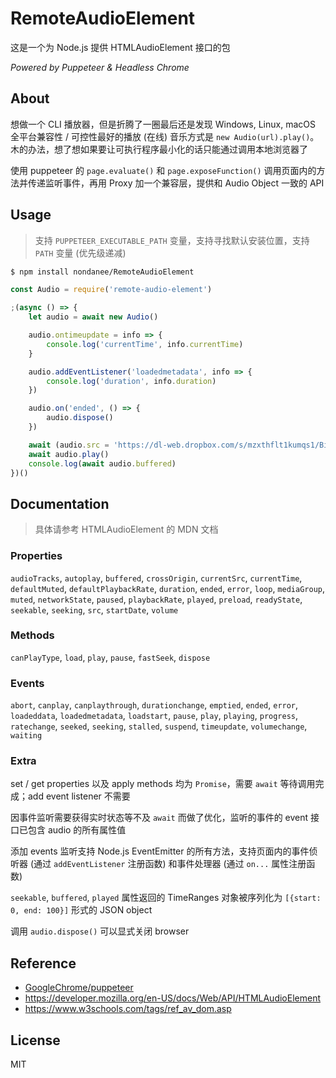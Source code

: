 # RemoteAudioElement

这是一个为 Node.js 提供 HTMLAudioElement 接口的包

*Powered by Puppeteer & Headless Chrome*

## About

想做一个 CLI 播放器，但是折腾了一圈最后还是发现 Windows, Linux, macOS 全平台兼容性 / 可控性最好的播放 (在线) 音乐方式是 `new Audio(url).play()`。木的办法，想了想如果要让可执行程序最小化的话只能通过调用本地浏览器了

使用 puppeteer 的 `page.evaluate()` 和 `page.exposeFunction()` 调用页面内的方法并传递监听事件，再用 Proxy 加一个兼容层，提供和 Audio Object 一致的 API

## Usage

> 支持 `PUPPETEER_EXECUTABLE_PATH` 变量，支持寻找默认安装位置，支持 `PATH` 变量 (优先级递减)

```sh
$ npm install nondanee/RemoteAudioElement
```

```javascript
const Audio = require('remote-audio-element')

;(async () => {
	let audio = await new Audio()

	audio.ontimeupdate = info => {
		console.log('currentTime', info.currentTime)
	}

	audio.addEventListener('loadedmetadata', info => {
		console.log('duration', info.duration)
	})

	audio.on('ended', () => {
		audio.dispose()
	})

	await (audio.src = 'https://dl-web.dropbox.com/s/mzxthflt1kumqs1/BigBowlThickNoodle.mp3')
	await audio.play()
	console.log(await audio.buffered)
})()
```

## Documentation

> 具体请参考 HTMLAudioElement 的 MDN 文档

### Properties

`audioTracks`, `autoplay`, `buffered`, `crossOrigin`, `currentSrc`, `currentTime`, `defaultMuted`, `defaultPlaybackRate`, `duration`, `ended`, `error`, `loop`, `mediaGroup`, `muted`, `networkState`, `paused`, `playbackRate`, `played`, `preload`, `readyState`, `seekable`, `seeking`, `src`, `startDate`, `volume`

### Methods

`canPlayType`, `load`, `play`, `pause`, `fastSeek`, `dispose`

### Events

`abort`, `canplay`, `canplaythrough`, `durationchange`, `emptied`, `ended`, `error`, `loadeddata`, `loadedmetadata`, `loadstart`, `pause`, `play`, `playing`, `progress`, `ratechange`, `seeked`, `seeking`, `stalled`, `suspend`, `timeupdate`, `volumechange`, `waiting`

### Extra

set / get properties 以及 apply methods 均为 `Promise`，需要 `await` 等待调用完成；add event listener 不需要

因事件监听需要获得实时状态等不及 `await` 而做了优化，监听的事件的 event 接口已包含 audio 的所有属性值

添加 events 监听支持 Node.js EventEmitter 的所有方法，支持页面内的事件侦听器 (通过 `addEventListener` 注册函数) 和事件处理器 (通过 `on...` 属性注册函数)

`seekable`, `buffered`, `played` 属性返回的 TimeRanges 对象被序列化为 `[{start: 0, end: 100}]` 形式的 JSON object

调用 `audio.dispose()` 可以显式关闭 browser

## Reference

- [GoogleChrome/puppeteer](https://github.com/GoogleChrome/puppeteer)
- https://developer.mozilla.org/en-US/docs/Web/API/HTMLAudioElement
- https://www.w3schools.com/tags/ref_av_dom.asp

## License

MIT